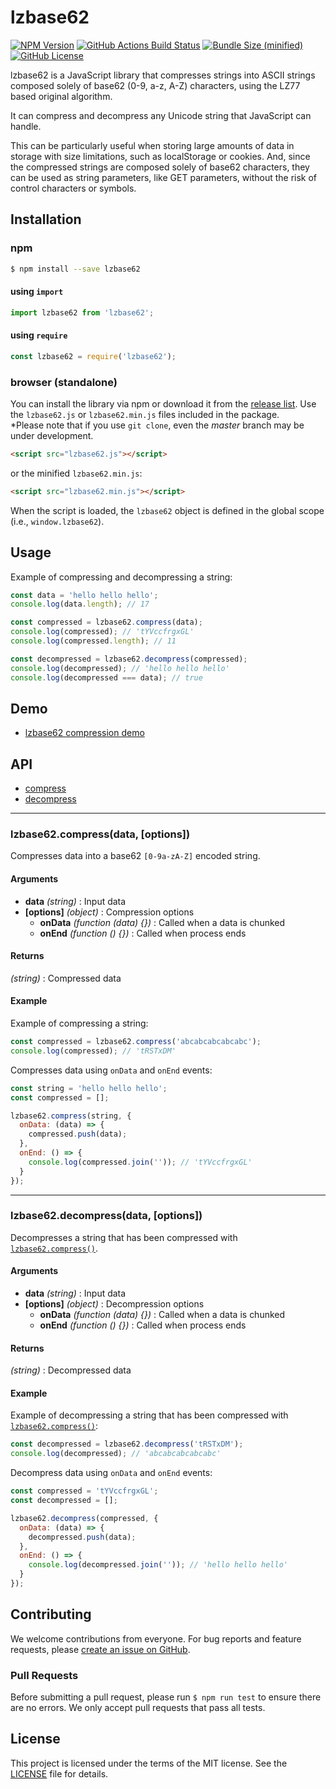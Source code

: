 lzbase62
========

[![NPM Version](https://img.shields.io/npm/v/lzbase62.svg)](https://www.npmjs.com/package/lzbase62)
[![GitHub Actions Build Status](https://github.com/polygonplanet/lzbase62/actions/workflows/ci.yml/badge.svg)](https://github.com/polygonplanet/lzbase62/actions)
[![Bundle Size (minified)](https://img.shields.io/github/size/polygonplanet/lzbase62/dist/lzbase62.min.js.svg)](https://github.com/polygonplanet/lzbase62/blob/master/dist/lzbase62.min.js)
[![GitHub License](https://img.shields.io/github/license/polygonplanet/lzbase62.svg)](https://github.com/polygonplanet/lzbase62/blob/master/LICENSE)

lzbase62 is a JavaScript library that compresses strings into ASCII strings composed solely of base62 (0-9, a-z, A-Z) characters, using the LZ77 based original algorithm.

It can compress and decompress any Unicode string that JavaScript can handle.

This can be particularly useful when storing large amounts of data in storage with size limitations, such as localStorage or cookies.
And, since the compressed strings are composed solely of base62 characters, they can be used as string parameters, like GET parameters, without the risk of control characters or symbols.

## Installation

### npm

```bash
$ npm install --save lzbase62
```

#### using `import`

```javascript
import lzbase62 from 'lzbase62';
```

#### using `require`

```javascript
const lzbase62 = require('lzbase62');
```

### browser (standalone)

You can install the library via npm or download it from the [release list](https://github.com/polygonplanet/lzbase62/tags). Use the `lzbase62.js` or `lzbase62.min.js` files included in the package.  
\*Please note that if you use `git clone`, even the *master* branch may be under development.

```html
<script src="lzbase62.js"></script>
```
or the minified `lzbase62.min.js`:

```html
<script src="lzbase62.min.js"></script>
```

When the script is loaded, the `lzbase62` object is defined in the global scope (i.e., `window.lzbase62`).

## Usage

Example of compressing and decompressing a string:

```javascript
const data = 'hello hello hello';
console.log(data.length); // 17

const compressed = lzbase62.compress(data);
console.log(compressed); // 'tYVccfrgxGL'
console.log(compressed.length); // 11

const decompressed = lzbase62.decompress(compressed);
console.log(decompressed); // 'hello hello hello'
console.log(decompressed === data); // true
```

## Demo

* [lzbase62 compression demo](https://polygonplanet.github.io/lzbase62/demo/)

## API

* [compress](#lzbase62compressdata-options)
* [decompress](#lzbase62decompressdata-options)

----

### lzbase62.compress(data, [options])

Compresses data into a base62 `[0-9a-zA-Z]` encoded string.

#### Arguments

* **data** *(string)* : Input data
* **[options]** *(object)* : Compression options
  * **onData** *(function (data) {})* : Called when a data is chunked
  * **onEnd** *(function () {})* : Called when process ends

#### Returns

*(string)* : Compressed data

#### Example

Example of compressing a string:

```javascript
const compressed = lzbase62.compress('abcabcabcabcabc');
console.log(compressed); // 'tRSTxDM'
```

Compresses data using `onData` and `onEnd` events:

```javascript
const string = 'hello hello hello';
const compressed = [];

lzbase62.compress(string, {
  onData: (data) => {
    compressed.push(data);
  },
  onEnd: () => {
    console.log(compressed.join('')); // 'tYVccfrgxGL'
  }
});
```

----

### lzbase62.decompress(data, [options])

Decompresses a string that has been compressed with [`lzbase62.compress()`](#lzbase62decompressdata-options).

#### Arguments

* **data** *(string)* : Input data
* **[options]** *(object)* : Decompression options
  * **onData** *(function (data) {})* : Called when a data is chunked
  * **onEnd** *(function () {})* : Called when process ends

#### Returns

*(string)* : Decompressed data

#### Example

Example of decompressing a string that has been compressed with [`lzbase62.compress()`](#lzbase62decompressdata-options):

```javascript
const decompressed = lzbase62.decompress('tRSTxDM');
console.log(decompressed); // 'abcabcabcabcabc'
```

Decompress data using `onData` and `onEnd` events:

```javascript
const compressed = 'tYVccfrgxGL';
const decompressed = [];

lzbase62.decompress(compressed, {
  onData: (data) => {
    decompressed.push(data);
  },
  onEnd: () => {
    console.log(decompressed.join('')); // 'hello hello hello'
  }
});
```

## Contributing

We welcome contributions from everyone.
For bug reports and feature requests, please [create an issue on GitHub](https://github.com/polygonplanet/lzbase62/issues).

### Pull Requests

Before submitting a pull request, please run `$ npm run test` to ensure there are no errors.
We only accept pull requests that pass all tests.

## License

This project is licensed under the terms of the MIT license.
See the [LICENSE](LICENSE) file for details.
